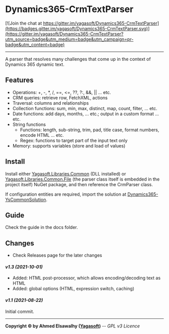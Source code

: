 # Dynamics365-CrmTextParser

[![Join the chat at https://gitter.im/yagasoft/Dynamics365-CrmTextParser](https://badges.gitter.im/yagasoft/Dynamics365-CrmTextParser.svg)](https://gitter.im/yagasoft/Dynamics365-CrmTextParser?utm_source=badge&utm_medium=badge&utm_campaign=pr-badge&utm_content=badge)

---

A parser that resolves many challenges that come up in the context of Dynamics 365 dynamic text.

## Features

  + Operations: +, -, *, /, ==, <=, ??, ?:, &&, || ... etc.
  + CRM queries: retrieve row, FetchXML, actions
  + Traversal: columns and relationships
  + Collection functions: sum, min, max, distinct, map, count, filter, ... etc.
  + Date functions: add days, months, ... etc.; output in a custom format ... etc.
  + String functions
    + Functions: length, sub-string, trim, pad, title case, format numbers, encode HTML ... etc.
    + Regex: functions to target part of the input text only
  + Memory: supports variables (store and load of values)

## Install

Install either [Yagasoft.Libraries.Common](https://www.nuget.org/packages/Yagasoft.Libraries.Common/) (DLL installed) or [Yagasoft.Libraries.Common.File](https://www.nuget.org/packages/Yagasoft.Libraries.Common.File/) (the parser class itself is embedded in the project itself) NuGet package, and then reference the CrmParser class.

If configuration entities are required, import the solution at [Dynamics365-YsCommonSolution](https://github.com/yagasoft/Dynamics365-YsCommonSolution).

## Guide

Check the guide in the docs folder.

## Changes
+ Check Releases page for the later changes
#### _v1.3 (2021-10-01)_
+ Added: HTML post-processor, which allows encoding/decoding text as HTML
+ Added: global options (HTML, expression switch, caching)
#### _v1.1 (2021-08-22)_
Initial commit.

---
**Copyright &copy; by Ahmed Elsawalhy ([Yagasoft](https://yagasoft.com))** -- _GPL v3 Licence_
